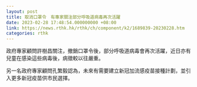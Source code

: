 ```yaml
---
layout: post
title: 取消口罩令　有專家關注部分呼吸道病毒再次活躍
date: 2023-02-28 17:48:54.000000000 +08:00
link: https://news.rthk.hk/rthk/ch/component/k2/1689839-20230228.htm
categories: rthk
---
```


政府專家顧問許樹昌關注，撤銷口罩令後，部分呼吸道病毒會再次活躍，近日亦有兒童在感染這些病毒後，病徵較以往嚴重。

另一名政府專家顧問孔繁毅認為，未來有需要建立新冠加流感疫苗接種計劃，並引入更多新冠疫苗供市民選擇。
